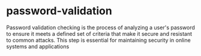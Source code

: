 # password-validation
Password validation checking is the process of analyzing a user's password to ensure it meets a defined set of criteria that make it secure and resistant to common attacks. This step is essential for maintaining security in online systems and applications
